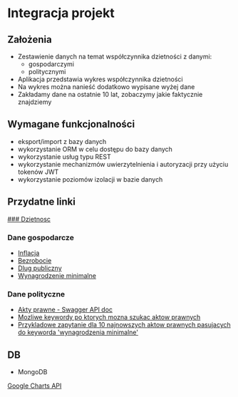 # Integracja projekt

## Założenia

 - Zestawienie danych na temat współczynnika dzietności z danymi:
 	- gospodarczymi
 	- politycznymi
 - Aplikacja przedstawia wykres współczynnika dzietności
 - Na wykres można nanieść dodatkowo wypisane wyżej dane
 - Zakładamy dane na ostatnie 10 lat, zobaczymy jakie faktycznie znajdziemy

## Wymagane funkcjonalności

 - eksport/import z bazy danych
 - wykorzystanie ORM w celu dostępu do bazy danych
 - wykorzystanie usług typu REST
 - wykorzystanie mechanizmów uwierzytelnienia i autoryzacji przy użyciu tokenów
 JWT 
 - wykorzystanie poziomów izolacji w bazie danych

## Przydatne linki

[### Dzietnosc](https://ec.europa.eu/eurostat/web/population-demography/demography-population-stock-balance/database)

### Dane gospodarcze

 - [Inflacja](https://ec.europa.eu/eurostat/web/products-datasets/-/tec00118)
 - [Bezrobocie](https://ec.europa.eu/eurostat/web/products-datasets/-/tipsun20)
 - [Dlug publiczny](https://ec.europa.eu/eurostat/web/products-datasets/-/gov_10q_ggdebt)
 - [Wynagrodzenie minimalne](https://ec.europa.eu/eurostat/databrowser/view/tps00155/default/table?lang=en)

### Dane polityczne

 - [Akty prawne - Swagger API doc](http://api.sejm.gov.pl/eli/openapi/ui/#/)
 - [Mozliwe keywordy po ktorych mozna szukac aktow prawnych](http://api.sejm.gov.pl/eli/keywords)
 - [Przykladowe zapytanie dla 10 najnowszych aktow prawnych pasujacych do keyworda 'wynagrodzenia minimalne'](https://api.sejm.gov.pl/eli/acts/search?keyword=wynagrodzenia%20minimalne&limit=10)

## DB

 - MongoDB

 [Google Charts API](https://developers.google.com/chart/interactive/docs/gallery/combochart?hl=pl)